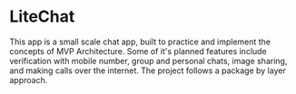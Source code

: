 # LiteChat
This app is a small scale chat app, built to practice and implement the concepts of MVP Architecture. Some of it's planned features include 
verification with mobile number, group and personal chats, image sharing, and making calls over the internet.
The project follows a package by layer approach.
